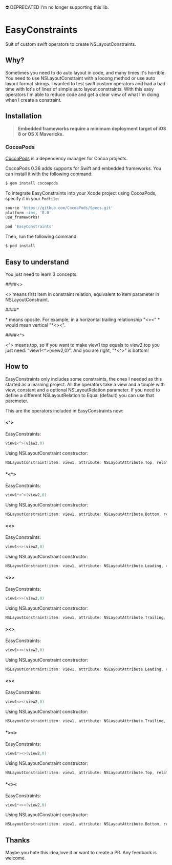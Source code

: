 ⛔️ DEPRECATED I'm no longer supporting this lib.
  
# EasyConstraints
Suit of custom swift operators to create NSLayoutConstraints.

## Why?

Sometimes you need to do auto layout in code, and many times it's horrible. You need to use NSLayoutConstraint with a looong method or use auto layout format strings. I wanted to test swift custom operators and had a bad time with lot's of lines of simple auto layout constraints. With this easy operators I'm able to reduce code and get a clear view of what I'm doing when I create a constraint.

## Installation

> **Embedded frameworks require a minimum deployment target of iOS 8 or OS X Mavericks.**
>


### CocoaPods

[CocoaPods](http://cocoapods.org) is a dependency manager for Cocoa projects.

CocoaPods 0.36 adds supports for Swift and embedded frameworks. You can install it with the following command:

```bash
$ gem install cocoapods
```

To integrate EasyConstraints into your Xcode project using CocoaPods, specify it in your `Podfile`:

```ruby
source 'https://github.com/CocoaPods/Specs.git'
platform :ios, '8.0'
use_frameworks!

pod 'EasyConstraints'
```

Then, run the following command:

```bash
$ pod install
```


## Easy to understand

You just need to learn 3 concepts:

####<>

<> means first Item in constraint relation, equivalent to item parameter in NSLayoutConstraint.

####*

\* means oposite. For example, in a horizontal trailing relationship "<><" * would mean vertical "*<><".

####<^>

<^> means top, so if you want to make view1 top equals to view2 top you just need: "view1<^>(view2,0)". And you are right, "*<^>" is bottom!

## How to

EasyConstraints only includes some constraints, the ones I needed as this started as a learning project. All the operators take a view and a touple with view, constant and a optional NSLayoutRelation parameter. If you need to define a different NSLayoutRelation to Equal (default) you can use that paremeter.

This are the operators included in EasyConstraints now:

#### <^>

EasyConstraints:

```swift
view1<^>(view2,0)
```

Using NSLayoutConstraint constructor:

```swift
NSLayoutConstraint(item: view1, attribute: NSLayoutAttribute.Top, relatedBy: NSLayoutRelation.Equal, toItem: view2, attribute: NSLayoutAttribute.Top, multiplier: 1, constant: 0)
```

#### *<^>

EasyConstraints:

```swift
view1*<^>(view2,0)
```

Using NSLayoutConstraint constructor:

```swift
NSLayoutConstraint(item: view1, attribute: NSLayoutAttribute.Bottom, relatedBy: NSLayoutRelation.Equal, toItem: view2, attribute: NSLayoutAttribute.Bottom, multiplier: 1, constant: 0)
```

#### <<>

EasyConstraints:

```swift
view1<<>(view2,0)
```

Using NSLayoutConstraint constructor:

```swift
NSLayoutConstraint(item: view1, attribute: NSLayoutAttribute.Leading, relatedBy: NSLayoutRelation.Equal, toItem: view2, attribute: NSLayoutAttribute.Leading, multiplier: 1, constant: 0)
```

#### <>>

EasyConstraints:

```swift
view1<>>(view2,0)
```

Using NSLayoutConstraint constructor:

```swift
NSLayoutConstraint(item: view1, attribute: NSLayoutAttribute.Trailing, relatedBy: NSLayoutRelation.Equal, toItem: view2, attribute: NSLayoutAttribute.Trailing, multiplier: 1, constant: 0)
```

#### ><>

EasyConstraints:

```swift
view1><>(view2,0)
```

Using NSLayoutConstraint constructor:

```swift
NSLayoutConstraint(item: view1, attribute: NSLayoutAttribute.Leading, relatedBy: NSLayoutRelation.Equal, toItem: view2, attribute: NSLayoutAttribute.Trailing, multiplier: 1, constant: 0)
```

#### <><

EasyConstraints:

```swift
view1<><(view2,0)
```

Using NSLayoutConstraint constructor:

```swift
NSLayoutConstraint(item: view1, attribute: NSLayoutAttribute.Trailing, relatedBy: NSLayoutRelation.Equal, toItem: view2, attribute: NSLayoutAttribute.Leading, multiplier: 1, constant: 0)
```

#### *><>

EasyConstraints:

```swift
view1*><>(view2,0)
```

Using NSLayoutConstraint constructor:

```swift
NSLayoutConstraint(item: view1, attribute: NSLayoutAttribute.Top, relatedBy: NSLayoutRelation.Equal, toItem: view2, attribute: NSLayoutAttribute.Bottom, multiplier: 1, constant: 0)
```

#### *<><

EasyConstraints:

```swift
view1*<><(view2,0)
```

Using NSLayoutConstraint constructor:

```swift
NSLayoutConstraint(item: view1, attribute: NSLayoutAttribute.Bottom, relatedBy: NSLayoutRelation.Equal, toItem: view2, attribute: NSLayoutAttribute.Top, multiplier: 1, constant: 0)
```

## Thanks

Maybe you hate this idea,love it or want to create a PR. Any feedback is welcome. 






